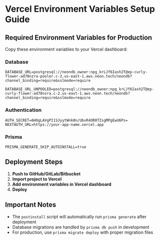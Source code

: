 # Vercel Environment Variables Setup Guide

## Required Environment Variables for Production

Copy these environment variables to your Vercel dashboard:

### Database
```
DATABASE_URL=postgresql://neondb_owner:npg_krLJf6Iash2T@ep-curly-flower-ad78nzra-pooler.c-2.us-east-1.aws.neon.tech/neondb?channel_binding=require&sslmode=require

DATABASE_URL_UNPOOLED=postgresql://neondb_owner:npg_krLJf6Iash2T@ep-curly-flower-ad78nzra.c-2.us-east-1.aws.neon.tech/neondb?channel_binding=require&sslmode=require
```

### Authentication
```
AUTH_SECRET=6HOgLAVgPI1SJyytWnk0n/UbvR4OR0TZsgMPgEwU6Ps=
NEXTAUTH_URL=https://your-app-name.vercel.app
```

### Prisma
```
PRISMA_GENERATE_SKIP_AUTOINSTALL=true
```

## Deployment Steps

1. **Push to GitHub/GitLab/Bitbucket**
2. **Import project to Vercel**
3. **Add environment variables in Vercel dashboard**
4. **Deploy**

## Important Notes

- The `postinstall` script will automatically run `prisma generate` after deployment
- Database migrations are handled by `prisma db push` in development
- For production, use `prisma migrate deploy` with proper migration files